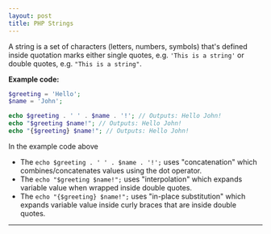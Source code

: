 ```yaml
---
layout: post
title: PHP Strings
---
```


A string is a set of characters (letters, numbers, symbols) that's defined inside quotation marks either single quotes, e.g. `'This is a string'` or double quotes, e.g. `"This is a string"`.

**Example code:**

```php
$greeting = 'Hello';
$name = 'John';

echo $greeting . ' ' . $name . '!'; // Outputs: Hello John!
echo "$greeting $name!"; // Outputs: Hello John!
echo "{$greeting} $name!"; // Outputs: Hello John!
```

In the example code above

+ The `echo $greeting . ' ' . $name . '!';` uses "concatenation" which combines/concatenates values using the dot operator.
+ The `echo "$greeting $name!";` uses "interpolation" which expands variable value when wrapped inside double quotes.
+ The `echo "{$greeting} $name!";` uses "in-place substitution" which expands variable value inside curly braces that are inside double quotes.

---
